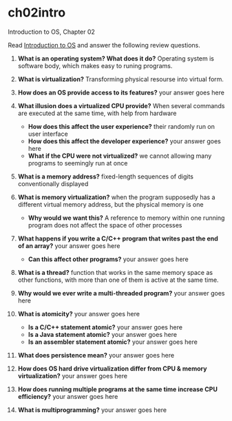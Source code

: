 # ch02intro
Introduction to OS, Chapter 02

Read [Introduction to OS](http://pages.cs.wisc.edu/~remzi/OSTEP/intro.pdf) and answer the following review questions.

1. **What is an operating system? What does it do?** Operating system is software body, which makes easy to runing programs. 
2. **What is virtualization?** Transforming physical resourse into virtual form.
3. **How does an OS provide access to its features?** your answer goes here 
4. **What illusion does a virtualized CPU provide?** When several commands are executed at the same time, with help from hardware
    - **How does this affect the user experience?** their randomly run on user interface 
    - **How does this affect the developer experience?** your answer goes here 
    - **What if the CPU were not virtualized?** we cannot allowing many programs to seemingly run at once  
5. **What is a memory address?** fixed-length sequences of digits conventionally displayed 
6. **What is memory virtualization?** when the program supposedly has a different virtual memory address, but the physical memory is one
    - **Why would we want this?** A reference to memory within
one running program does not affect the space of other processes
8. **What happens if you write a C/C++ program that writes past the end of an array?**  your answer goes here
      - **Can this affect other programs?** your answer goes here 
9. **What is a thread?** function that works in the same memory space as other functions, with
more than one of them is active at the same time.
10. **Why would we ever write a multi-threaded program?** your answer goes here
11. **What is atomicity?** your answer goes here
    - **Is a C/C++ statement atomic?** your answer goes here 
    - **Is a Java statement atomic?** your answer goes here 
    - **Is an assembler statement atomic?** your answer goes here 

13. **What does persistence mean?** your answer goes here

14. **How does OS hard drive virtualization differ from CPU & memory virtualization?** your answer goes here 
15. **How does running multiple programs at the same time increase CPU efficiency?** your answer goes here 
16. **What is multiprogramming?** your answer goes here 
